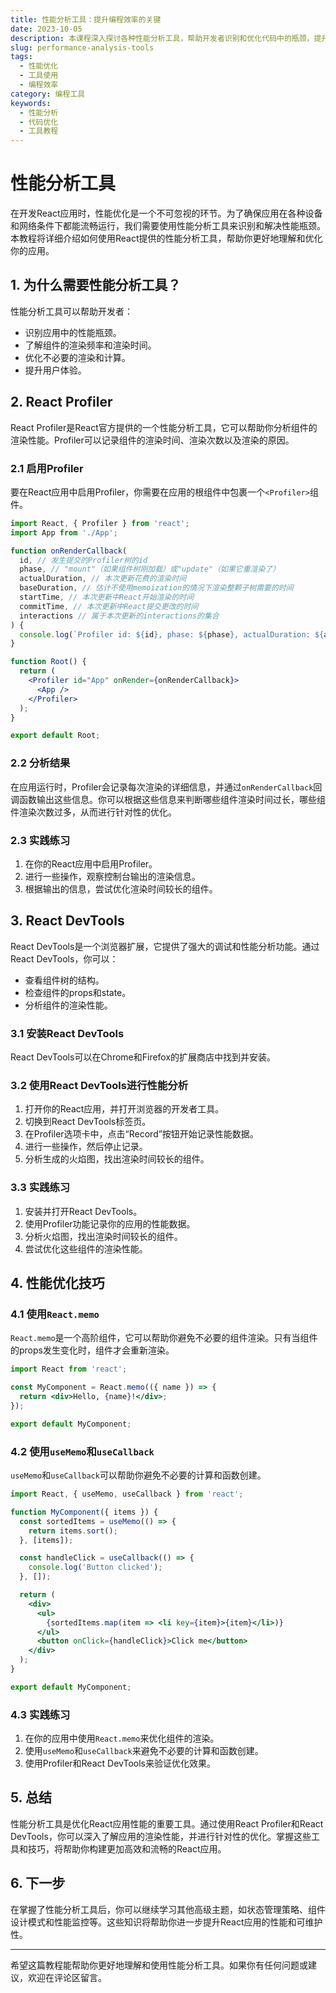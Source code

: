 ```yaml
---
title: 性能分析工具：提升编程效率的关键
date: 2023-10-05
description: 本课程深入探讨各种性能分析工具，帮助开发者识别和优化代码中的瓶颈，提升应用性能和用户体验。
slug: performance-analysis-tools
tags:
  - 性能优化
  - 工具使用
  - 编程效率
category: 编程工具
keywords:
  - 性能分析
  - 代码优化
  - 工具教程
---
```


# 性能分析工具

在开发React应用时，性能优化是一个不可忽视的环节。为了确保应用在各种设备和网络条件下都能流畅运行，我们需要使用性能分析工具来识别和解决性能瓶颈。本教程将详细介绍如何使用React提供的性能分析工具，帮助你更好地理解和优化你的应用。

## 1. 为什么需要性能分析工具？

性能分析工具可以帮助开发者：
- 识别应用中的性能瓶颈。
- 了解组件的渲染频率和渲染时间。
- 优化不必要的渲染和计算。
- 提升用户体验。

## 2. React Profiler

React Profiler是React官方提供的一个性能分析工具，它可以帮助你分析组件的渲染性能。Profiler可以记录组件的渲染时间、渲染次数以及渲染的原因。

### 2.1 启用Profiler

要在React应用中启用Profiler，你需要在应用的根组件中包裹一个`<Profiler>`组件。

```jsx
import React, { Profiler } from 'react';
import App from './App';

function onRenderCallback(
  id, // 发生提交的Profiler树的id
  phase, // "mount"（如果组件树刚加载）或"update"（如果它重渲染了）
  actualDuration, // 本次更新花费的渲染时间
  baseDuration, // 估计不使用memoization的情况下渲染整颗子树需要的时间
  startTime, // 本次更新中React开始渲染的时间
  commitTime, // 本次更新中React提交更改的时间
  interactions // 属于本次更新的interactions的集合
) {
  console.log(`Profiler id: ${id}, phase: ${phase}, actualDuration: ${actualDuration}`);
}

function Root() {
  return (
    <Profiler id="App" onRender={onRenderCallback}>
      <App />
    </Profiler>
  );
}

export default Root;
```

### 2.2 分析结果

在应用运行时，Profiler会记录每次渲染的详细信息，并通过`onRenderCallback`回调函数输出这些信息。你可以根据这些信息来判断哪些组件渲染时间过长，哪些组件渲染次数过多，从而进行针对性的优化。

### 2.3 实践练习

1. 在你的React应用中启用Profiler。
2. 进行一些操作，观察控制台输出的渲染信息。
3. 根据输出的信息，尝试优化渲染时间较长的组件。

## 3. React DevTools

React DevTools是一个浏览器扩展，它提供了强大的调试和性能分析功能。通过React DevTools，你可以：
- 查看组件树的结构。
- 检查组件的props和state。
- 分析组件的渲染性能。

### 3.1 安装React DevTools

React DevTools可以在Chrome和Firefox的扩展商店中找到并安装。

### 3.2 使用React DevTools进行性能分析

1. 打开你的React应用，并打开浏览器的开发者工具。
2. 切换到React DevTools标签页。
3. 在Profiler选项卡中，点击“Record”按钮开始记录性能数据。
4. 进行一些操作，然后停止记录。
5. 分析生成的火焰图，找出渲染时间较长的组件。

### 3.3 实践练习

1. 安装并打开React DevTools。
2. 使用Profiler功能记录你的应用的性能数据。
3. 分析火焰图，找出渲染时间较长的组件。
4. 尝试优化这些组件的渲染性能。

## 4. 性能优化技巧

### 4.1 使用`React.memo`

`React.memo`是一个高阶组件，它可以帮助你避免不必要的组件渲染。只有当组件的props发生变化时，组件才会重新渲染。

```jsx
import React from 'react';

const MyComponent = React.memo(({ name }) => {
  return <div>Hello, {name}!</div>;
});

export default MyComponent;
```

### 4.2 使用`useMemo`和`useCallback`

`useMemo`和`useCallback`可以帮助你避免不必要的计算和函数创建。

```jsx
import React, { useMemo, useCallback } from 'react';

function MyComponent({ items }) {
  const sortedItems = useMemo(() => {
    return items.sort();
  }, [items]);

  const handleClick = useCallback(() => {
    console.log('Button clicked');
  }, []);

  return (
    <div>
      <ul>
        {sortedItems.map(item => <li key={item}>{item}</li>)}
      </ul>
      <button onClick={handleClick}>Click me</button>
    </div>
  );
}

export default MyComponent;
```

### 4.3 实践练习

1. 在你的应用中使用`React.memo`来优化组件的渲染。
2. 使用`useMemo`和`useCallback`来避免不必要的计算和函数创建。
3. 使用Profiler和React DevTools来验证优化效果。

## 5. 总结

性能分析工具是优化React应用性能的重要工具。通过使用React Profiler和React DevTools，你可以深入了解应用的渲染性能，并进行针对性的优化。掌握这些工具和技巧，将帮助你构建更加高效和流畅的React应用。

## 6. 下一步

在掌握了性能分析工具后，你可以继续学习其他高级主题，如状态管理策略、组件设计模式和性能监控等。这些知识将帮助你进一步提升React应用的性能和可维护性。

---

希望这篇教程能帮助你更好地理解和使用性能分析工具。如果你有任何问题或建议，欢迎在评论区留言。